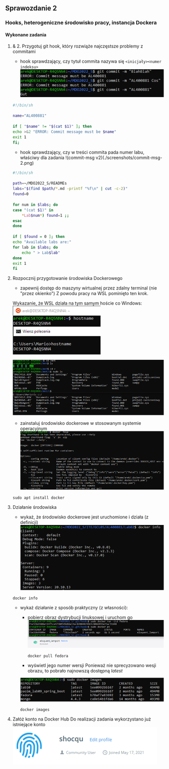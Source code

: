 ## Sprawozdanie 2

### Hooks, heterogeniczne środowisko pracy, instancja Dockera

#### Wykonane zadania

1. & 2. Przygotuj git hook, który rozwiąże najczęstsze problemy z commitami
    * hook sprawdzający, czy tytuł commita nazywa się ```<inicjały><numer indeksu>```
    ![commit-msg v1](./screenshots/commit-msg.png)

    ```sh
    #!/bin/sh

    name="AL400881"

    if [ "$name" != "$(cat $1)" ]; then
	echo >&2 "ERROR: Commit message must be $name"
	exit 1
    fi;    
    ```
    
    * hook sprawdzający, czy w treści commita pada numer labu, właściwy dla zadania
    !(commit-msg v2)(./screenshots/commit-msg-2.png)

    ```sh
    #!/bin/sh

    path=~/MDO2022_S/READMEs
    labs="$(find $path/*.md -printf "%f\n" | cut -c-2)"
    found=0

    for num in $labs; do
	case "(cat $1)" in
	    *Lab$num*) found=1 ;;
	esac
    done

    if [ $found = 0 ]; then
	echo "Available labs are:"
	for lab in $labs; do
		echo " > Lab$lab"
	done
	exit 1
    fi
    ```

3. Rozpocznij przygotowanie środowiska Dockerowego
    * zapewnij dostęp do maszyny wirtualnej przez zdalny terminal (nie "przez okienko")
    Z powodu pracy na WSL pominięto ten krok.

    Wykazanie, że WSL działa na tym samym hoście co Windows:
    ![Hostname](./screenshots/hostname.png)

    ![Shared files](./screenshots/shared-files.png)

    * zainstaluj środowisko dockerowe w stosowanym systemie operacyjnym
    ![Docker install](./screenshots/docker-install.png)

    ```
    sudo apt install docker
    ```


4. Działanie środowiska
    * wykaż, że środowisko dockerowe jest uruchomione i działa (z definicji)
    ![Docker info](./screenshots/docker-info.png)    

    ```
    docker info
    ```

    * wykaż działanie z sposób praktyczny (z własności):
      * pobierz obraz dystrybucji linuksowej i uruchom go 
        ![Fedora image](./screenshots/fedora.png)      
        ```
        docker pull fedora
        ```

      * wyświetl jego numer wersji
      Ponieważ nie sprecyzowano wesji obrazu, to pobrało najnowszą dostępną *latest*
      
      ![Docker images](./screenshots/images.png)

      ```
      docker images
      ```

5. Załóż konto na Docker Hub
   Do realizacji zadania wykorzystano już istniejące konto
   ![Account](./screenshots/docker-account.png)
